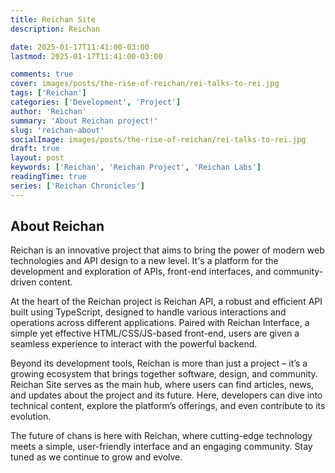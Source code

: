 ```yaml
---
title: Reichan Site
description: Reichan

date: 2025-01-17T11:41:00-03:00
lastmod: 2025-01-17T11:41:00-03:00

comments: true
cover: images/posts/the-rise-of-reichan/rei-talks-to-rei.jpg
tags: ['Reichan']
categories: ['Development', 'Project']
author: 'Reichan'
summary: 'About Reichan project!'
slug: 'reichan-about'
socialImage: images/posts/the-rise-of-reichan/rei-talks-to-rei.jpg
draft: true
layout: post
keywords: ['Reichan', 'Reichan Project', 'Reichan Labs']
readingTime: true
series: ['Reichan Chronicles']
---
```


## About Reichan

Reichan is an innovative project that aims to bring the power of modern web technologies and API design to a new level. It's a platform for the development and exploration of APIs, front-end interfaces, and community-driven content.

At the heart of the Reichan project is Reichan API, a robust and efficient API built using TypeScript, designed to handle various interactions and operations across different applications. Paired with Reichan Interface, a simple yet effective HTML/CSS/JS-based front-end, users are given a seamless experience to interact with the powerful backend.

Beyond its development tools, Reichan is more than just a project – it’s a growing ecosystem that brings together software, design, and community. Reichan Site serves as the main hub, where users can find articles, news, and updates about the project and its future. Here, developers can dive into technical content, explore the platform’s offerings, and even contribute to its evolution.

The future of chans is here with Reichan, where cutting-edge technology meets a simple, user-friendly interface and an engaging community. Stay tuned as we continue to grow and evolve.